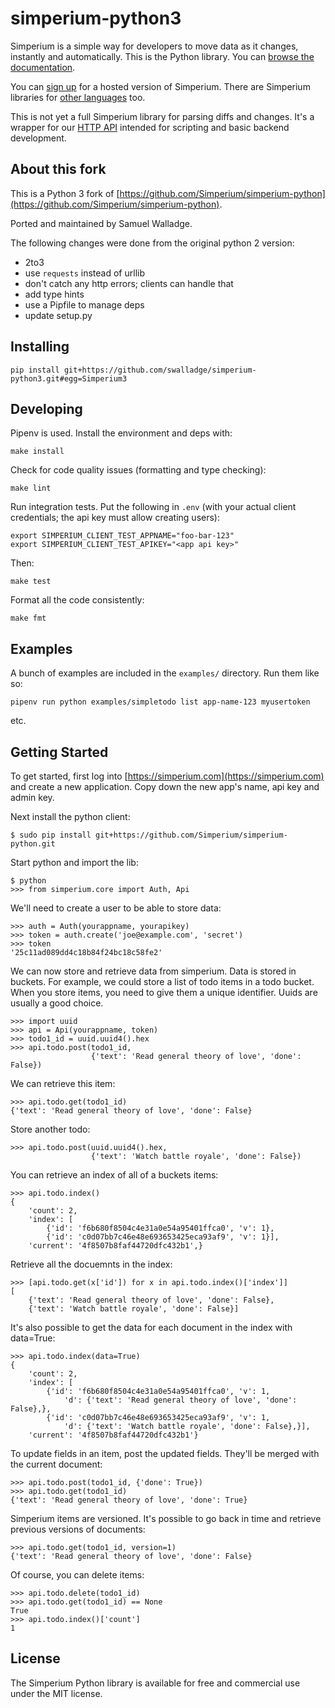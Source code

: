 # simperium-python3

Simperium is a simple way for developers to move data as it changes, instantly
and automatically. This is the Python library. You can [browse the
documentation](http://simperium.com/docs/python/).

You can [sign up](http://simperium.com) for a hosted version of Simperium. There
are Simperium libraries for [other languages](https://simperium.com/overview/)
too.

This is not yet a full Simperium library for parsing diffs and changes. It's a
wrapper for our [HTTP API](https://simperium.com/docs/http/) intended for
scripting and basic backend development.

## About this fork

This is a Python 3 fork of
[https://github.com/Simperium/simperium-python](https://github.com/Simperium/simperium-python).

Ported and maintained by Samuel Walladge.

The following changes were done from the original python 2 version:

- 2to3
- use `requests` instead of urllib
- don't catch any http errors; clients can handle that
- add type hints
- use a Pipfile to manage deps
- update setup.py


## Installing


```
pip install git+https://github.com/swalladge/simperium-python3.git#egg=Simperium3
```


## Developing

Pipenv is used. Install the environment and deps with:

```
make install
```

Check for code quality issues (formatting and type checking):

```
make lint
```

Run integration tests.
Put the following in `.env` (with your actual client credentials; the api key must allow creating users):

```
export SIMPERIUM_CLIENT_TEST_APPNAME="foo-bar-123"
export SIMPERIUM_CLIENT_TEST_APIKEY="<app api key>"
```

Then:

```
make test
```

Format all the code consistently:

```
make fmt
```

## Examples

A bunch of examples are included in the `examples/` directory. Run them like so:


```
pipenv run python examples/simpletodo list app-name-123 myusertoken
```

etc.



## Getting Started

To get started, first log into [https://simperium.com](https://simperium.com) and
create a new application.  Copy down the new app's name, api key and admin key.

Next install the python client:

    $ sudo pip install git+https://github.com/Simperium/simperium-python.git

Start python and import the lib:

    $ python
    >>> from simperium.core import Auth, Api

We'll need to create a user to be able to store data:

    >>> auth = Auth(yourappname, yourapikey)
    >>> token = auth.create('joe@example.com', 'secret')
    >>> token
    '25c11ad089dd4c18b84f24bc18c58fe2'

We can now store and retrieve data from simperium.  Data is stored in buckets.
For example, we could store a list of todo items in a todo bucket.  When you
store items, you need to give them a unique identifier.  Uuids are usually a
good choice.

    >>> import uuid
    >>> api = Api(yourappname, token)
    >>> todo1_id = uuid.uuid4().hex
    >>> api.todo.post(todo1_id,
                      {'text': 'Read general theory of love', 'done': False})

We can retrieve this item:

    >>> api.todo.get(todo1_id)
    {'text': 'Read general theory of love', 'done': False}

Store another todo:

    >>> api.todo.post(uuid.uuid4().hex,
                      {'text': 'Watch battle royale', 'done': False})

You can retrieve an index of all of a buckets items:

    >>> api.todo.index()
    {
        'count': 2,
        'index': [
            {'id': 'f6b680f8504c4e31a0e54a95401ffca0', 'v': 1},
            {'id': 'c0d07bb7c46e48e693653425eca93af9', 'v': 1}],
        'current': '4f8507b8faf44720dfc432b1',}

Retrieve all the docuemnts in the index:

    >>> [api.todo.get(x['id']) for x in api.todo.index()['index']]
    [
        {'text': 'Read general theory of love', 'done': False},
        {'text': 'Watch battle royale', 'done': False}]

It's also possible to get the data for each document in the index with data=True:

    >>> api.todo.index(data=True)
    {
        'count': 2,
        'index': [
            {'id': 'f6b680f8504c4e31a0e54a95401ffca0', 'v': 1,
                'd': {'text': 'Read general theory of love', 'done': False},},
            {'id': 'c0d07bb7c46e48e693653425eca93af9', 'v': 1,
                'd': {'text': 'Watch battle royale', 'done': False},}],
        'current': '4f8507b8faf44720dfc432b1'}

To update fields in an item, post the updated fields.  They'll be merged
with the current document:

    >>> api.todo.post(todo1_id, {'done': True})
    >>> api.todo.get(todo1_id)
    {'text': 'Read general theory of love', 'done': True}

Simperium items are versioned.  It's possible to go back in time and retrieve
previous versions of documents:

    >>> api.todo.get(todo1_id, version=1)
    {'text': 'Read general theory of love', 'done': False}

Of course, you can delete items:

    >>> api.todo.delete(todo1_id)
    >>> api.todo.get(todo1_id) == None
    True
    >>> api.todo.index()['count']
    1


## License

The Simperium Python library is available for free and commercial use under the MIT license.

